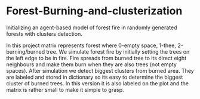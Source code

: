 # Forest-Burning-and-clusterization
Initializing an agent-based model of forest fire in randomly generated forests with clusters detection.

In this project matrix represents forest where 0-empty space, 1-thee, 2-burning/burned tree. We simulate forest fire by initially
setting the trees on the left edge to be in fire. Fire spreads from burned tree to its direct eight neighbours and make them burn
when they are also trees (not empty spaces). After simulation we detect biggest clusters from burned area. They are labeled and stored
in dictionary so its easy to determine the biggest cluster of burned trees. In this version it is also labeled on the plot and the matrix
is rather small to make it simple to grasp.
